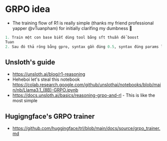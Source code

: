 # GRPO idea

- The training flow of R1 is really simple (thanks my friend professional yapper @vTuanpham) for initially clarifing my dumbness 🤣

```python
1. Train một con base biết dùng tool bằng sft thuần để boost
Tuan
2. Sau đó thả rông bằng gpro, syntax gần đúng 0.5, syntax đúng params lệch quá thì 0.65, cả hai đều được thì 0.85,...
```

## Unsloth's guide

- <https://unsloth.ai/blog/r1-reasoning>
- Heheboi let's steal this notebook <https://colab.research.google.com/github/unslothai/notebooks/blob/main/nb/Llama3.1_(8B)-GRPO.ipynb>
- <https://docs.unsloth.ai/basics/reasoning-grpo-and-rl> - This is like the most simple

## Hugigngface's GRPO trainer

- <https://github.com/huggingface/trl/blob/main/docs/source/grpo_trainer.md>
